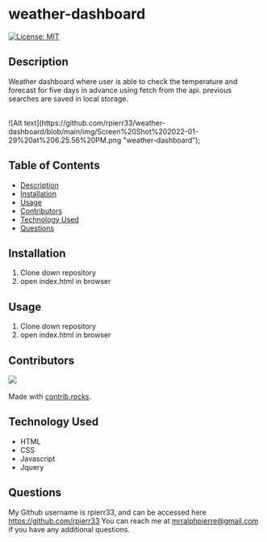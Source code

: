 # weather-dashboard
  [![License: MIT](https://img.shields.io/badge/License-MIT-yellow.svg)](https://opensource.org/licenses/MIT)

## Description
 Weather dashboard where user is able to check the temperature and forecast for five days in advance using fetch from the api. previous searches are saved in local storage.

<br>
![Alt text](https://github.com/rpierr33/weather-dashboard/blob/main/img/Screen%20Shot%202022-01-29%20at%206.25.56%20PM.png "weather-dashboard");

## Table of Contents
- [Description](#description)
- [Installation](#installation)
- [Usage](#usage)
- [Contributors](#contributors)
- [Technology Used](#technology-used)
- [Questions](#questions)

## Installation
1. Clone down repository
2. open index.html in browser


## Usage
1. Clone down repository
2. open index.html in browser


## Contributors
<a href="https://github.com/rpierr33/weather-dashboard/graphs/contributors">
  <img src="https://contrib.rocks/image?repo=rpierr33/team-profile-generator" />
</a>

Made with [contrib.rocks](https://contrib.rocks).



## Technology Used
- HTML
- CSS
- Javascript
- Jquery

## Questions
My Github username is rpierr33, and can be accessed here https://github.com/rpierr33
You can reach me at mrralphpierre@gmail.com if you have any additional questions.


